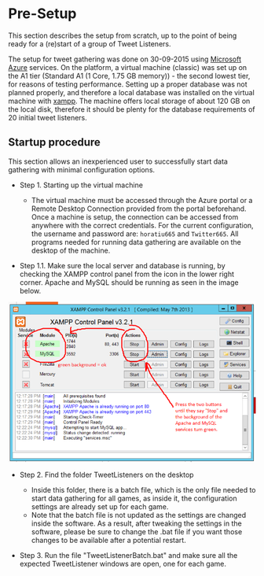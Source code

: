 # Pre-Setup

This section describes the setup from scratch, up to the point of being ready for a (re)start of a group of Tweet Listeners.

The setup for tweet gathering was done on 30-09-2015 using [Microsoft Azure](https://portal.azure.com) services. On the platform, a virtual machine (classic) was set up on the A1 tier (Standard A1 (1 Core, 1.75 GB memory)) - the second lowest tier, for reasons of testing performance. Setting up a proper database was not planned properly, and therefore a local database was installed on the virtual machine with [xampp](https://www.apachefriends.org/index.html). The machine offers local storage of about 120 GB on the local disk, therefore it should be plenty for the database requirements of 20 initial tweet listeners.

## Startup procedure

This section allows an inexperienced user to successfully start data gathering with minimal configuration options.

- Step 1. Starting up the virtual machine
  - The virtual machine must be accessed through the Azure portal or a Remote Desktop Connection provided from the portal beforehand. Once a machine is setup, the connection can be accessed from anywhere with the correct credentials. For the current configuration, the username and password are: `horatiu665` and `Twitter665`. All programs needed for running data gathering are available on the desktop of the machine.
  
- Step 1.1. Make sure the local server and database is running, by checking the XAMPP control panel from the icon in the lower right corner. Apache and MySQL should be running as seen in the image below.

![XAMPP settings](setup/xamppsettings.png)
  
- Step 2. Find the folder TweetListeners on the desktop
  - Inside this folder, there is a batch file, which is the only file needed to start data gathering for all games, as inside it, the configuration settings are already set up for each game.
  - Note that the batch file is not updated as the settings are changed inside the software. As a result, after tweaking the settings in the software, please be sure to change the .bat file if you want those changes to be available after a potential restart.
  
- Step 3. Run the file "TweetListenerBatch.bat" and make sure all the expected TweetListener windows are open, one for each game.
  
  
